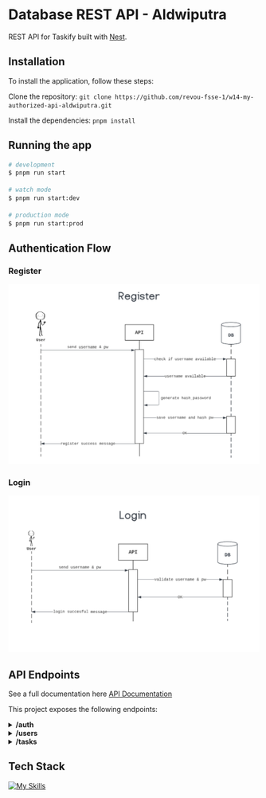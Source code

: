 # Database REST API - Aldwiputra

REST API for Taskify built with [Nest](https://github.com/nestjs/nest).

## Installation

To install the application, follow these steps:

Clone the repository: `git clone https://github.com/revou-fsse-1/w14-my-authorized-api-aldwiputra.git`

Install the dependencies: `pnpm install`

## Running the app

```bash
# development
$ pnpm run start

# watch mode
$ pnpm run start:dev

# production mode
$ pnpm run start:prod
```

## Authentication Flow

### Register

![Register-Sequence-Diagram](/public/assets/register-sequence.png)

### Login

![Login-Sequence-Diagram](/public/assets/login-sequence.png)

## API Endpoints

See a full documentation here [API Documentation](https://documenter.getpostman.com/view/13853356/2s93RTQsZz)

This project exposes the following endpoints:

<details>
  <summary><strong>/auth</strong></code></summary>

### POST /auth/register

Register a new user.

Request Body:

- `username` (string, required) - The username of the user.
- `password` (string, required) - The password of the user.

---

### POST /auth/login

Login a new user.

Request Body:

- `username` (string, required) - The username of the user.
- `password` (string, required) - The password of the user.

---

</details>

<details>
  <summary><strong>/users</strong></code></summary>

### GET /users/me

Get currently logged in user.

---

### GET /users/ _(Ignore this unimportant endpoint :()_

Greet unauthenticated user.

---

</details>

<details>
  <summary><strong>/tasks</strong></code></summary>

### GET /tasks `OR` /tasks?q=play

Returns a list of all tasks.

Query:

- `q` (string, optional) - The query string to filter the result.

---

### GET /tasks/:id

Returns the details of a specific task.

Parameters:

- `id` (string, required) - The ID of the task to retrieve.

---

### POST /tasks

Creates a new task.

Request Body:

- `title` (string, required) - The name of the user.
- `done` (boolean, required) - Is the task has been done or not.
- `userId` (number, required) - User id of the task's owner.

---

### PUT /tasks/:id

Updates the details of a specific task.

Parameters:

- `id` (string, required) - The ID of the user to update.

Request Body:

- `title` (string, required) - The name of the user.
- `done` (boolean, required) - Is the task has been done or not.

---

### PATCH /tasks/:id

Updates the details of a specific task.

Parameters:

- `id` (string, required) - The ID of the user to update.

Request Body:

- `done` (boolean, required) - Is the task has been done or not.

---

### DELETE /tasks/:id

Deletes a specific task.

parameters:

- `id` (string, required) - the id of the user to delete.

---

</details>

## Tech Stack

[![My Skills](https://skillicons.dev/icons?i=ts,nestjs,prisma,express,postman,vscode)](https://skillicons.dev)
